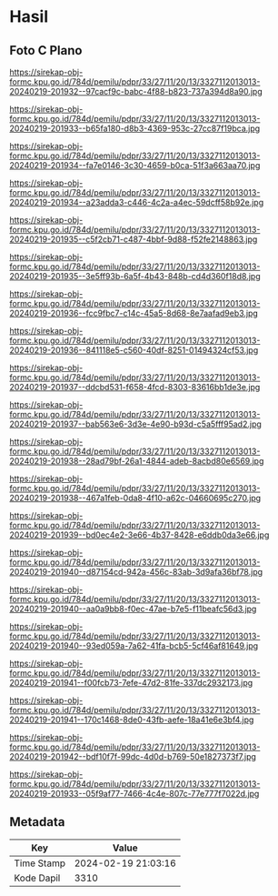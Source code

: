 # Hasil

## Foto C Plano

https://sirekap-obj-formc.kpu.go.id/784d/pemilu/pdpr/33/27/11/20/13/3327112013013-20240219-201932--97cacf9c-babc-4f88-b823-737a394d8a90.jpg

https://sirekap-obj-formc.kpu.go.id/784d/pemilu/pdpr/33/27/11/20/13/3327112013013-20240219-201933--b65fa180-d8b3-4369-953c-27cc87f19bca.jpg

https://sirekap-obj-formc.kpu.go.id/784d/pemilu/pdpr/33/27/11/20/13/3327112013013-20240219-201934--fa7e0146-3c30-4659-b0ca-51f3a663aa70.jpg

https://sirekap-obj-formc.kpu.go.id/784d/pemilu/pdpr/33/27/11/20/13/3327112013013-20240219-201934--a23adda3-c446-4c2a-a4ec-59dcff58b92e.jpg

https://sirekap-obj-formc.kpu.go.id/784d/pemilu/pdpr/33/27/11/20/13/3327112013013-20240219-201935--c5f2cb71-c487-4bbf-9d88-f52fe2148863.jpg

https://sirekap-obj-formc.kpu.go.id/784d/pemilu/pdpr/33/27/11/20/13/3327112013013-20240219-201935--3e5ff93b-6a5f-4b43-848b-cd4d360f18d8.jpg

https://sirekap-obj-formc.kpu.go.id/784d/pemilu/pdpr/33/27/11/20/13/3327112013013-20240219-201936--fcc9fbc7-c14c-45a5-8d68-8e7aafad9eb3.jpg

https://sirekap-obj-formc.kpu.go.id/784d/pemilu/pdpr/33/27/11/20/13/3327112013013-20240219-201936--841118e5-c560-40df-8251-01494324cf53.jpg

https://sirekap-obj-formc.kpu.go.id/784d/pemilu/pdpr/33/27/11/20/13/3327112013013-20240219-201937--ddcbd531-f658-4fcd-8303-83616bb1de3e.jpg

https://sirekap-obj-formc.kpu.go.id/784d/pemilu/pdpr/33/27/11/20/13/3327112013013-20240219-201937--bab563e6-3d3e-4e90-b93d-c5a5fff95ad2.jpg

https://sirekap-obj-formc.kpu.go.id/784d/pemilu/pdpr/33/27/11/20/13/3327112013013-20240219-201938--28ad79bf-26a1-4844-adeb-8acbd80e6569.jpg

https://sirekap-obj-formc.kpu.go.id/784d/pemilu/pdpr/33/27/11/20/13/3327112013013-20240219-201938--467a1feb-0da8-4f10-a62c-04660695c270.jpg

https://sirekap-obj-formc.kpu.go.id/784d/pemilu/pdpr/33/27/11/20/13/3327112013013-20240219-201939--bd0ec4e2-3e66-4b37-8428-e6ddb0da3e66.jpg

https://sirekap-obj-formc.kpu.go.id/784d/pemilu/pdpr/33/27/11/20/13/3327112013013-20240219-201940--d87154cd-942a-456c-83ab-3d9afa36bf78.jpg

https://sirekap-obj-formc.kpu.go.id/784d/pemilu/pdpr/33/27/11/20/13/3327112013013-20240219-201940--aa0a9bb8-f0ec-47ae-b7e5-f11beafc56d3.jpg

https://sirekap-obj-formc.kpu.go.id/784d/pemilu/pdpr/33/27/11/20/13/3327112013013-20240219-201940--93ed059a-7a62-41fa-bcb5-5cf46af81649.jpg

https://sirekap-obj-formc.kpu.go.id/784d/pemilu/pdpr/33/27/11/20/13/3327112013013-20240219-201941--f00fcb73-7efe-47d2-81fe-337dc2932173.jpg

https://sirekap-obj-formc.kpu.go.id/784d/pemilu/pdpr/33/27/11/20/13/3327112013013-20240219-201941--170c1468-8de0-43fb-aefe-18a41e6e3bf4.jpg

https://sirekap-obj-formc.kpu.go.id/784d/pemilu/pdpr/33/27/11/20/13/3327112013013-20240219-201942--bdf10f7f-99dc-4d0d-b769-50e1827373f7.jpg

https://sirekap-obj-formc.kpu.go.id/784d/pemilu/pdpr/33/27/11/20/13/3327112013013-20240219-201933--05f9af77-7466-4c4e-807c-77e777f7022d.jpg


## Metadata

| Key        | Value               |
| ---------- | ------------------- |
| Time Stamp | 2024-02-19 21:03:16 |
| Kode Dapil | 3310                |




